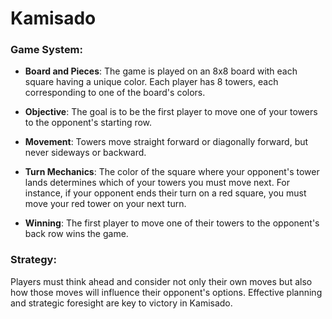 # Kamisado

### Game System:

- **Board and Pieces**: The game is played on an 8x8 board with each square having a unique color. Each player has 8
  towers, each corresponding to one of the board's colors.

- **Objective**: The goal is to be the first player to move one of your towers to the opponent's starting row.

- **Movement**: Towers move straight forward or diagonally forward, but never sideways or backward.

- **Turn Mechanics**: The color of the square where your opponent's tower lands determines which of your towers you must
  move next. For instance, if your opponent ends their turn on a red square, you must move your red tower on your next
  turn.

- **Winning**: The first player to move one of their towers to the opponent's back row wins the game.

### Strategy:

Players must think ahead and consider not only their own moves but also how those moves will influence their opponent's
options. Effective planning and strategic foresight are key to victory in Kamisado.
